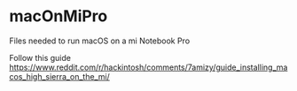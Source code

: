 # macOnMiPro
Files needed to run macOS on a mi Notebook Pro

Follow this guide https://www.reddit.com/r/hackintosh/comments/7amizy/guide_installing_macos_high_sierra_on_the_mi/
